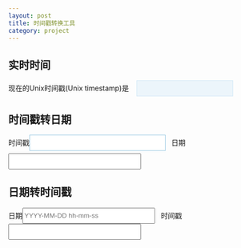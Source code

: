 ```yaml
---
layout: post
title: 时间戳转换工具 
category: project
---
```


<p style="padding: 0px;margin: 0px;">
<style type="text/css">
.timestamp input{
    height: 32px;
}

.fa-img{
    color: #222222;
    line-height: 32px;
    height: 32px;
    padding: 5px;
    border-radius: 4px;
    cursor: pointer;
}
#currentunixtime{
    color: #FF3300;
    background-color: #ECF5FB;
    border: 1px solid #D4E9F7;
    padding: 6px;
    font-weight: bold;
}
#input-timestamp, #turn-result-time{
    border: 1px solid #94c6e1;
    background: #fff;
    color: #22ac38;
    font-weight: bold;
    padding: 5px;
    margin-bottom: 5px;
}
</style>
</p>


<div class="timestamp">

## 实时时间

<div>
	现在的Unix时间戳(Unix timestamp)是&nbsp;&nbsp;&nbsp;
    <input type="text" id="currentunixtime"> &nbsp; 
    <span class="fa-img" onclick="startTimer();"><i class="fa fa-play"></i></span>&nbsp;
	<span class="fa-img" onclick="stopTimer();"><i class="fa fa-stop"></i></span>&nbsp;
	<span class="fa-img" onclick="currentTime();"><i class="fa fa-refresh"></i></span>&nbsp;
</div>

## 时间戳转日期

<div> 
    时间戳<input type="text" id="input-timestamp" size="30"> 
    <span class="fa-img" onclick="unix2human();"><i class="fa fa-undo"></i></span>&nbsp;
    日期<input type="text" size="30" id="turn-result-date" readonly="readonly">
</div>


## 日期转时间戳

<div> 
    日期<input type="text" id="input-date" size="30" placeholder="YYYY-MM-DD hh-mm-ss">
    <span class="fa-img" onclick="human2unix();"><i class="icon-repeat"></i></span>&nbsp;
    时间戳<input type="text" size="30" id="turn-result-timestam" readonly="readonly">
</div>

</div>


<script>
function unix2human() {
    var val = +$("#input-timestamp").val();
    var dateObj = new Date(val * 1000);
    var UnixTimeToDate = dateObj.getFullYear() + '/' + (dateObj.getMonth() + 1) + '/' + dateObj.getDate() + ' ' + dateObj.getHours() + ':' + dateObj.getMinutes() + ':' + dateObj.getSeconds();
    $("#turn-result-date").val(UnixTimeToDate);
}
function human2unix() {
    var val = +$("#input-date").val();
    var time = parseInt((new Date(t)).getTime()/1000);
	$("#turn-result-timestam").val(time);
}
var currentTimeActive = 0; 
var unixTimer = null;
function startTimer() {
    currentTimeActive = 1;
    currentTime();
}
function currentTime() {
    var timeNow = new Date();
    $("#currentunixtime").val(Math.round(timeNow.getTime()/1000));
    if (currentTimeActive) {
        unixTimer = setTimeout("currentTime()", 1000);
    }
}
function stopTimer() {
    currentTimeActive = 0;
    clearTimeout(unixTimer);
}
currentTime();
</script>